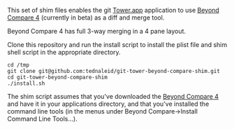 This set of shim files enables the git [Tower.app](http://www.git-tower.com/) application to use [Beyond Compare 4](http://www.scootersoftware.com/beta.php?zz=beta4_dl) (currently in beta) as a diff and merge tool.

Beyond Compare 4 has full 3-way merging in a 4 pane layout.

Clone this repository and run the install script to install the plist file and shim shell script in the appropriate directory.

    cd /tmp
    git clone git@github.com:tednaleid/git-tower-beyond-compare-shim.git
    cd git-tower-beyond-compare-shim
    ./install.sh

The shim script assumes that you've downloaded the [Beyond Compare 4](http://www.scootersoftware.com/beta.php?zz=beta4_dl) and have it in your applications directory, and that you've installed the command line tools (in the menus under Beyond Compare->Install Command Line Tools…).  

